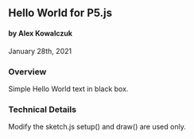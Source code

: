 ## Hello World for P5.js
#### by Alex Kowalczuk
January 28th, 2021


### Overview
Simple Hello World text in black box.

### Technical Details

Modify the sketch.js setup() and draw() are used only.